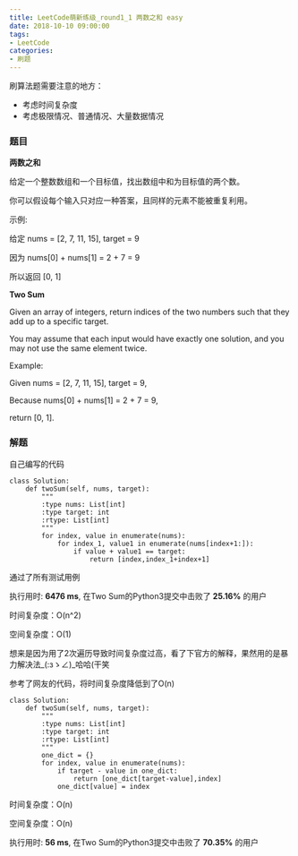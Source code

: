 ```yaml
---
title: LeetCode萌新练级_round1_1 两数之和 easy
date: 2018-10-10 09:00:00
tags:
- LeetCode
categories:
- 刷题
---
```


刷算法题需要注意的地方：
- 考虑时间复杂度
- 考虑极限情况、普通情况、大量数据情况

### 题目

**两数之和**

给定一个整数数组和一个目标值，找出数组中和为目标值的两个数。

你可以假设每个输入只对应一种答案，且同样的元素不能被重复利用。

示例:

给定 nums = [2, 7, 11, 15], target = 9

因为 nums[0] + nums[1] = 2 + 7 = 9

所以返回 [0, 1]

**Two Sum**

Given an array of integers, return indices of the two numbers such that they add up to a specific target.

You may assume that each input would have exactly one solution, and you may not use the same element twice.

Example:

Given nums = [2, 7, 11, 15], target = 9,

Because nums[0] + nums[1] = 2 + 7 = 9,

return [0, 1].

### 解题

自己编写的代码
```
class Solution:
    def twoSum(self, nums, target):
        """
        :type nums: List[int]
        :type target: int
        :rtype: List[int]
        """
        for index, value in enumerate(nums):
            for index_1, value1 in enumerate(nums[index+1:]):
                if value + value1 == target:
                    return [index,index_1+index+1]
```
通过了所有测试用例

执行用时: **6476 ms**, 在Two Sum的Python3提交中击败了 **25.16%** 的用户

时间复杂度：O(n^2)

空间复杂度：O(1)

想来是因为用了2次遍历导致时间复杂度过高，看了下官方的解释，果然用的是暴力解决法\_(:зゝ∠)\_哈哈(干笑

参考了网友的代码，将时间复杂度降低到了O(n)
```
class Solution:
    def twoSum(self, nums, target):
        """
        :type nums: List[int]
        :type target: int
        :rtype: List[int]
        """
        one_dict = {}
        for index, value in enumerate(nums):
            if target - value in one_dict:
                return [one_dict[target-value],index]
            one_dict[value] = index
```
时间复杂度：O(n)

空间复杂度：O(n)

执行用时: **56 ms**, 在Two Sum的Python3提交中击败了 **70.35%** 的用户
